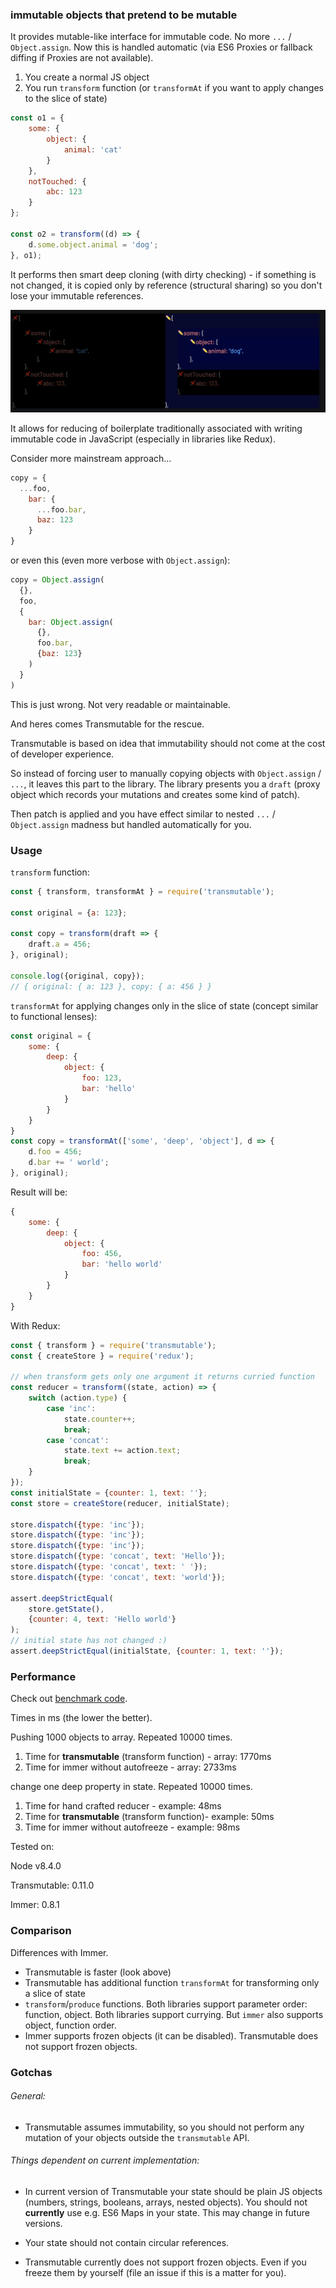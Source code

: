 ### immutable objects that pretend to be mutable

It provides mutable-like interface for immutable code. No more `...` / `Object.assign`. Now this is handled automatic (via ES6 Proxies or fallback diffing if Proxies are not available).

1. You create a normal JS object
2. You run `transform` function (or `transformAt` if you want to  apply changes to the slice of state)

```javascript
const o1 = {
    some: {
        object: {
            animal: 'cat'
        }
    },
    notTouched: {
        abc: 123
    }
};

const o2 = transform((d) => {
    d.some.object.animal = 'dog';
}, o1);

```

It performs then smart deep cloning (with dirty checking) - if something is not changed, it is copied only by reference (structural sharing) so you don't lose your immutable references.

![screenshot](https://raw.githubusercontent.com/hex13/enter-ghost/master/packages/transmutable/screenshot-transmutable.png)

It allows for reducing of boilerplate traditionally associated with writing immutable code in JavaScript (especially in libraries like Redux).


Consider more mainstream approach...

```javascript
copy = {
  ...foo,
    bar: {
      ...foo.bar,
      baz: 123
    }
}
```

or even this (even more verbose with `Object.assign`):

```javascript
copy = Object.assign(
  {},
  foo,
  {
    bar: Object.assign(
      {},
      foo.bar,
      {baz: 123}
    )
  }
)
```

This is just wrong. Not very readable or maintainable.

And heres comes Transmutable for the rescue.

Transmutable is based on idea that immutability should not come at the cost of developer experience.

So instead of forcing user to manually copying objects with `Object.assign` / `...`, it leaves this part to the library. The library presents you a `draft` (proxy object which records your mutations and creates some kind of patch).

Then patch is applied and you have effect similar to nested `...` / `Object.assign` madness but handled automatically for you.

### Usage

`transform` function:

```javascript
const { transform, transformAt } = require('transmutable');

const original = {a: 123};

const copy = transform(draft => {
	draft.a = 456;
}, original);

console.log({original, copy});
// { original: { a: 123 }, copy: { a: 456 } }

```
`transformAt` for applying changes only in the slice of state (concept similar to functional lenses):

```javascript
const original = {
	some: {
		deep: {
			object: {
				foo: 123,
				bar: 'hello'
			}
		}
	}
}
const copy = transformAt(['some', 'deep', 'object'], d => {
    d.foo = 456;
    d.bar += ' world';
}, original);
```

Result will be:

```javascript
{
	some: {
		deep: {
			object: {
				foo: 456,
				bar: 'hello world'
			}
		}
	}
}
```

With Redux:

```javascript
const { transform } = require('transmutable');
const { createStore } = require('redux');

// when transform gets only one argument it returns curried function
const reducer = transform((state, action) => {
	switch (action.type) {
		case 'inc':
			state.counter++;
			break;
		case 'concat':
			state.text += action.text;
			break;
	}
});
const initialState = {counter: 1, text: ''};
const store = createStore(reducer, initialState);

store.dispatch({type: 'inc'});
store.dispatch({type: 'inc'});
store.dispatch({type: 'inc'});
store.dispatch({type: 'concat', text: 'Hello'});
store.dispatch({type: 'concat', text: ' '});
store.dispatch({type: 'concat', text: 'world'});

assert.deepStrictEqual(
	store.getState(),
	{counter: 4, text: 'Hello world'}
);
// initial state has not changed :)
assert.deepStrictEqual(initialState, {counter: 1, text: ''});

```


### Performance

Check out [benchmark code](https://github.com/hex13/enter-ghost/blob/master/packages/transmutable/benchmark.js).


Times in ms (the lower the better).

Pushing 1000 objects to array. Repeated 10000 times.

1. Time for **transmutable** (transform function) - array: 1770ms
2. Time for immer without autofreeze - array:  2733ms

change one deep property in state. Repeated 10000 times.

1. Time for hand crafted reducer - example:  48ms
2. Time for **transmutable** (transform function)- example:  50ms
3. Time for immer without autofreeze - example:  98ms

Tested on:

Node v8.4.0

Transmutable: 0.11.0

Immer: 0.8.1

### Comparison

Differences with Immer.

* Transmutable is faster (look above)
* Transmutable has additional function `transformAt` for transforming only a slice of state
* `transform`/`produce` functions. Both libraries support parameter order: function, object. Both libraries support currying. But `immer` also supports object, function order.
* Immer supports frozen objects (it can be disabled). Transmutable does not support frozen objects.


### Gotchas


###### General:

* Transmutable assumes immutability, so you should not perform any mutation of your objects outside the `transmutable` API.

###### Things dependent on current implementation:

* In current version of Transmutable your state should be plain JS objects (numbers, strings, booleans, arrays, nested objects). You should not **currently** use e.g. ES6 Maps in your state. This may change in future versions.

* Your state should not contain circular references.

* Transmutable currently does not support frozen objects. Even if you freeze them by yourself (file an issue if this is a matter for you).
